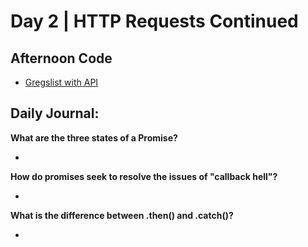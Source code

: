 # Day 2 | HTTP Requests Continued

## Afternoon Code
+ [Gregslist with API](https://github.com/hollidavis/gregslist-mvc/tree/SandboxAPI)

## Daily Journal:

**What are the three states of a Promise?**

+ 

**How do promises seek to resolve the issues of "callback hell"?**

+ 

**What is the difference between .then() and .catch()?**

+ 